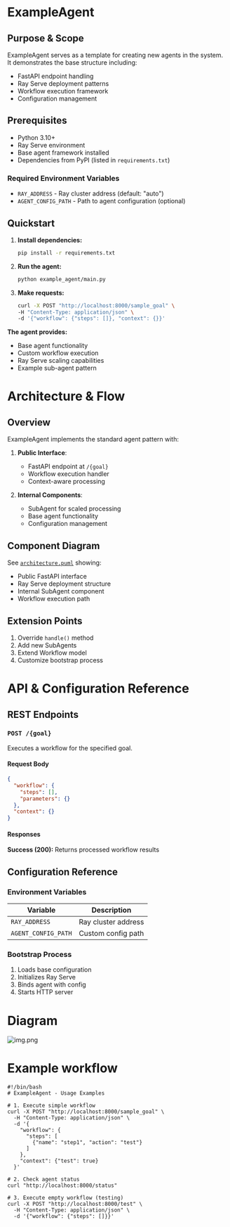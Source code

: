 # ExampleAgent

## Purpose & Scope
ExampleAgent serves as a template for creating new agents in the system. It demonstrates the base structure including:
- FastAPI endpoint handling
- Ray Serve deployment patterns
- Workflow execution framework
- Configuration management

## Prerequisites
- Python 3.10+
- Ray Serve environment
- Base agent framework installed
- Dependencies from PyPI (listed in `requirements.txt`)

### Required Environment Variables
- `RAY_ADDRESS` - Ray cluster address (default: "auto")
- `AGENT_CONFIG_PATH` - Path to agent configuration (optional)

## Quickstart
1. **Install dependencies:**
   ```bash
   pip install -r requirements.txt
   ```

2. **Run the agent:**
   ```bash
   python example_agent/main.py
   ```

3. **Make requests:**
   ```bash
   curl -X POST "http://localhost:8000/sample_goal" \
   -H "Content-Type: application/json" \
   -d '{"workflow": {"steps": []}, "context": {}}'
   ```

**The agent provides:**
- Base agent functionality
- Custom workflow execution
- Ray Serve scaling capabilities
- Example sub-agent pattern

# Architecture & Flow

## Overview
ExampleAgent implements the standard agent pattern with:

1. **Public Interface**:
   - FastAPI endpoint at `/{goal}`
   - Workflow execution handler
   - Context-aware processing

2. **Internal Components**:
   - SubAgent for scaled processing
   - Base agent functionality
   - Configuration management

## Component Diagram
See [`architecture.puml`](./architecture.puml) showing:
- Public FastAPI interface
- Ray Serve deployment structure
- Internal SubAgent component
- Workflow execution path

## Extension Points
1. Override `handle()` method
2. Add new SubAgents
3. Extend Workflow model
4. Customize bootstrap process

# API & Configuration Reference

## REST Endpoints

### `POST /{goal}`
Executes a workflow for the specified goal.

#### Request Body
```json
{
  "workflow": {
    "steps": [],
    "parameters": {}
  },
  "context": {}
}
```

#### Responses
**Success (200):**
Returns processed workflow results

## Configuration Reference

### Environment Variables
| Variable | Description |
|----------|-------------|
| `RAY_ADDRESS` | Ray cluster address |
| `AGENT_CONFIG_PATH` | Custom config path |

### Bootstrap Process
1. Loads base configuration
2. Initializes Ray Serve
3. Binds agent with config
4. Starts HTTP server


# Diagram

![img.png](images/diagrams/img.png)

# Example workflow
```
#!/bin/bash
# ExampleAgent - Usage Examples

# 1. Execute simple workflow
curl -X POST "http://localhost:8000/sample_goal" \
  -H "Content-Type: application/json" \
  -d '{
    "workflow": {
      "steps": [
        {"name": "step1", "action": "test"}
      ]
    },
    "context": {"test": true}
  }'

# 2. Check agent status
curl "http://localhost:8000/status"

# 3. Execute empty workflow (testing)
curl -X POST "http://localhost:8000/test" \
  -H "Content-Type: application/json" \
  -d '{"workflow": {"steps": []}}'
```